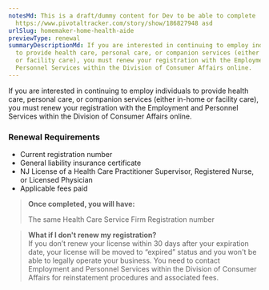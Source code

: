 ```yaml
---
notesMd: This is a draft/dummy content for Dev to be able to complete
  https://www.pivotaltracker.com/story/show/186827948 asd
urlSlug: homemaker-home-health-aide
previewType: renewal
summaryDescriptionMd: If you are interested in continuing to employ individuals
  to provide health care, personal care, or companion services (either in-home
  or facility care), you must renew your registration with the Employment and
  Personnel Services within the Division of Consumer Affairs online.
---
```

If you are interested in continuing to employ individuals to provide health care, personal care, or companion services (either in-home or facility care), you must renew your registration with the Employment and Personnel Services within the Division of Consumer Affairs online.

### Renewal Requirements
* Current registration number
* General liability insurance certificate
* NJ License of a Health Care Practitioner Supervisor, Registered Nurse, or Licensed Physician
* Applicable fees paid

> **Once completed, you will have:**
>
> The same Health Care Service Firm Registration number

> **What if I don't renew my registration?**\
> If you don’t renew your license within 30 days after your expiration date, your license will be moved to “expired” status and you won't be able to legally operate your business. You need to contact Employment and Personnel Services within the Division of Consumer Affairs for reinstatement procedures and associated fees.
